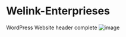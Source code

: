 # Welink-Enterprieses
WordPress Website
header complete 
![image](https://user-images.githubusercontent.com/37802900/189074999-b759bb1c-afe2-43c0-aab7-d2ca0a145099.png)
